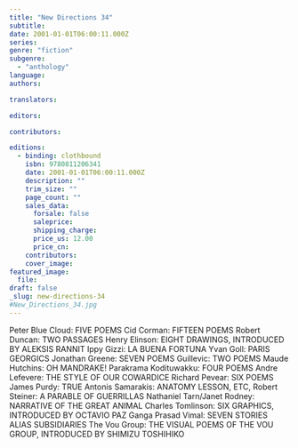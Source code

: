 ```yaml
---
title: "New Directions 34"
subtitle:
date: 2001-01-01T06:00:11.000Z
series:
genre: "fiction"
subgenre:
  - "anthology"
language:
authors:

translators:

editors:

contributors:

editions:
  - binding: clothbound
    isbn: 9780811206341
    date: 2001-01-01T06:00:11.000Z
    description: ""
    trim_size: ""
    page_count: ""
    sales_data:
      forsale: false
      saleprice:
      shipping_charge:
      price_us: 12.00
      price_cn:
    contributors:
    cover_image:
featured_image:
  file:
draft: false
_slug: new-directions-34
#New_Directions_34.jpg
---
```


Peter Blue Cloud: FIVE POEMS Cid Corman: FIFTEEN POEMS Robert Duncan: TWO PASSAGES Henry Elinson: EIGHT DRAWINGS, INTRODUCED BY ALEKSIS RANNIT Ippy Gizzi: LA BUENA FORTUNA Yvan Goll: PARIS GEORGICS Jonathan Greene: SEVEN POEMS Guillevic: TWO POEMS Maude Hutchins: OH MANDRAKE! Parakrama Kodituwakku: FOUR POEMS Andre Lefevere: THE STYLE OF OUR COWARDICE Richard Pevear: SIX POEMS James Purdy: TRUE Antonis Samarakis: ANATOMY LESSON, ETC, Robert Steiner: A PARABLE OF GUERRILLAS Nathaniel Tarn/Janet Rodney: NARRATIVE OF THE GREAT ANIMAL Charles Tomlinson: SIX GRAPHICS, INTRODUCED BY OCTAVIO PAZ Ganga Prasad Vimal: SEVEN STORIES ALIAS SUBSIDIARIES The Vou Group: THE VISUAL POEMS OF THE VOU GROUP, INTRODUCED BY SHIMIZU TOSHIHIKO
